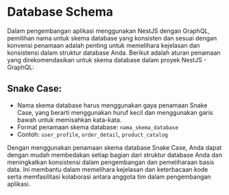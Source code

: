 # Database Schema

Dalam pengembangan aplikasi menggunakan NestJS dengan GraphQL, pemilihan nama untuk skema database yang konsisten dan sesuai dengan konvensi penamaan adalah penting untuk memelihara kejelasan dan konsistensi dalam struktur database Anda. Berikut adalah aturan penamaan yang direkomendasikan untuk skema database dalam proyek NestJS - GraphQL:

## Snake Case:
- Nama skema database harus menggunakan gaya penamaan Snake Case, yang berarti menggunakan huruf kecil dan menggunakan garis bawah untuk memisahkan kata-kata.
- Format penamaan skema database: ```nama_skema_database```
- Contoh: ```user_profile```, ```order_detail```, ```product_catalog```

Dengan menggunakan penamaan skema database Snake Case, Anda dapat dengan mudah membedakan setiap bagian dari struktur database Anda dan meningkatkan konsistensi dalam pengembangan dan pemeliharaan basis data. Ini membantu dalam memelihara kejelasan dan keterbacaan kode serta memfasilitasi kolaborasi antara anggota tim dalam pengembangan aplikasi.